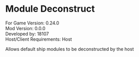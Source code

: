 # Module Deconstruct
For Game Version: 0.24.0  
Mod Version: 0.0.0  
Developed by: 18107  
Host/Client Requirements: Host

Allows default ship modules to be deconstructed by the host
